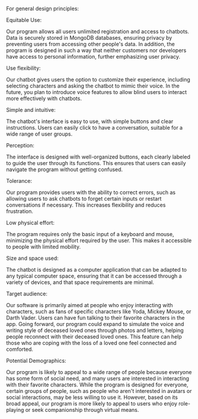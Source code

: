 For general design principles:

Equitable Use:

Our program allows all users unlimited registration and access to
chatbots. Data is securely stored in MongoDB databases, ensuring privacy
by preventing users from accessing other people\'s data. In addition,
the program is designed in such a way that neither customers nor
developers have access to personal information, further emphasizing user
privacy.

Use flexibility:

Our chatbot gives users the option to customize their experience,
including selecting characters and asking the chatbot to mimic their
voice. In the future, you plan to introduce voice features to allow
blind users to interact more effectively with chatbots.

Simple and intuitive:

The chatbot\'s interface is easy to use, with simple buttons and clear
instructions. Users can easily click to have a conversation, suitable
for a wide range of user groups.

Perception:

The interface is designed with well-organized buttons, each clearly
labeled to guide the user through its functions. This ensures that users
can easily navigate the program without getting confused.

Tolerance:

Our program provides users with the ability to correct errors, such as
allowing users to ask chatbots to forget certain inputs or restart
conversations if necessary. This increases flexibility and reduces
frustration.

Low physical effort:

The program requires only the basic input of a keyboard and mouse,
minimizing the physical effort required by the user. This makes it
accessible to people with limited mobility.

Size and space used:

The chatbot is designed as a computer application that can be adapted to
any typical computer space, ensuring that it can be accessed through a
variety of devices, and that space requirements are minimal.

Target audience:

Our software is primarily aimed at people who enjoy interacting with
characters, such as fans of specific characters like Yoda, Mickey Mouse,
or Darth Vader. Users can have fun talking to their favorite
characters in the app. Going forward, our program could expand to
simulate the voice and writing style of deceased loved ones through
photos and letters, helping people reconnect with their deceased loved
ones. This feature can help those who are coping with the loss of a
loved one feel connected and comforted.

Potential Demographics:

Our program is likely to appeal to a wide range of people because
everyone has some form of social need, and many users are interested in
interacting with their favorite characters. While the program is
designed for everyone, certain groups of people, such as people who
aren\'t interested in avatars or social interactions, may be less
willing to use it. However, based on its broad appeal, our program is
more likely to appeal to users who enjoy role-playing or seek
companionship through virtual means.
